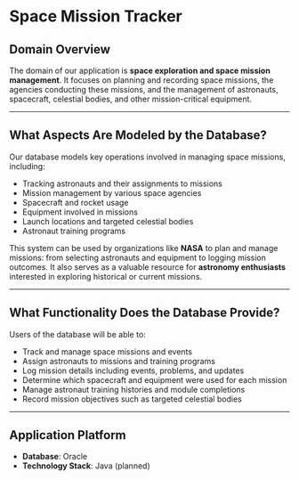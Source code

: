 # Space Mission Tracker

## Domain Overview

The domain of our application is **space exploration and space mission management**. It focuses on planning and recording space missions, the agencies conducting these missions, and the management of astronauts, spacecraft, celestial bodies, and other mission-critical equipment.

---

## What Aspects Are Modeled by the Database?

Our database models key operations involved in managing space missions, including:

- Tracking astronauts and their assignments to missions  
- Mission management by various space agencies  
- Spacecraft and rocket usage  
- Equipment involved in missions  
- Launch locations and targeted celestial bodies  
- Astronaut training programs  

This system can be used by organizations like **NASA** to plan and manage missions: from selecting astronauts and equipment to logging mission outcomes. It also serves as a valuable resource for **astronomy enthusiasts** interested in exploring historical or current missions.

---

## What Functionality Does the Database Provide?

Users of the database will be able to:

- Track and manage space missions and events  
- Assign astronauts to missions and training programs  
- Log mission details including events, problems, and updates  
- Determine which spacecraft and equipment were used for each mission  
- Manage astronaut training histories and module completions  
- Record mission objectives such as targeted celestial bodies  

---

## Application Platform

- **Database**: Oracle  
- **Technology Stack**: Java (planned)

